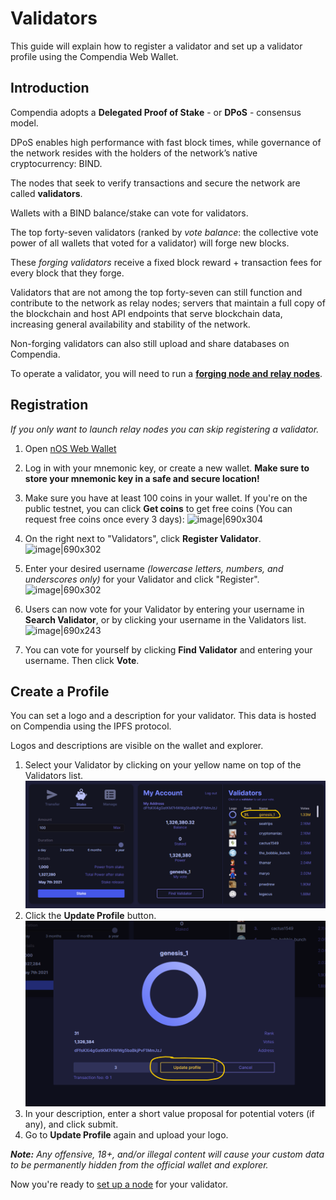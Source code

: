 # Validators

This guide will explain how to register a validator and set up a validator profile using the Compendia Web Wallet.

## Introduction
Compendia adopts a **Delegated Proof of Stake** - or **DPoS** - consensus model.

DPoS enables high performance with fast block times, while governance of the network resides with the holders of the network’s native cryptocurrency: BIND.

The nodes that seek to verify transactions and secure the network are called **validators**.

Wallets with a BIND balance/stake can vote for validators.

The top forty-seven validators (ranked by *vote balance*: the collective vote power of all wallets that voted for a validator) will forge new blocks.

These *forging validators* receive a fixed block reward + transaction fees for every block that they forge.

Validators that are not among the top forty-seven can still function and contribute to the network as relay nodes; servers that maintain a full copy of the blockchain and host API endpoints that serve blockchain data, increasing general availability and stability of the network.

Non-forging validators can also still upload and share databases on Compendia.

To operate a validator, you will need to run a [**forging node and relay nodes**](./node.html).

## Registration

*If you only want to launch relay nodes you can skip registering a validator.*

1. Open [nOS Web Wallet](https://wallet.nos.dev)

2. Log in with your mnemonic key, or create a new wallet.
**Make sure to store your mnemonic key in a safe and secure location!**

3. Make sure you have at least 100 coins in your wallet. 
If you're on the public testnet, you can click **Get coins** to get free coins (You can request free coins once every 3 days):
![image|690x304](https://nos.chat/uploads/default/original/1X/4e7546d6a782a05aa081ccd7596fbc5cf2525dc1.png) 

4. On the right next to "Validators", click **Register Validator**.
![image|690x302](https://nos.chat/uploads/default/original/1X/8b464088391615a81e449698385c9b7ab32a958a.png) 
5. Enter your desired username *(lowercase letters, numbers, and underscores only)* for your Validator and click "Register".
![image|690x302](https://nos.chat/uploads/default/original/1X/ec8e1977cf016d3e266198547c677f34fa96e373.png) 
6. Users can now vote for your Validator by entering your username in **Search Validator**, or by clicking your username in the Validators list.
![image|690x243](https://nos.chat/uploads/default/original/1X/0a2b3833d1e9b5f14900123fb69946dc3aa7f5c3.png) 
7. You can vote for yourself by clicking **Find Validator** and entering your username. Then click **Vote**.

## Create a Profile

You can set a logo and a description for your validator. This data is hosted on Compendia using the IPFS protocol.

Logos and descriptions are visible on the wallet and explorer.

1. Select your Validator by clicking on your yellow name on top of the Validators list.
![image](./img/select-profile.png) 
1. Click the **Update Profile** button.
![image](./img/update-profile.png) 
3. In your description, enter a short value proposal for potential voters (if any), and click submit.
4. Go to **Update Profile** again and upload your logo.

***Note:** Any offensive, 18+, and/or illegal content will cause your custom data to be permanently hidden from the official wallet and explorer.*

Now you're ready to [set up a node](/guide/node.html) for your validator.
